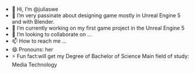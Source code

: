 - 👋 Hi, I’m @juliaswe
- 👀 I’m very passinate about designing game mostly in Unreal Engine 5 and with Blender. 
- 🌱 I’m currently working on my first game project in the Unreal Engine 5
- 💞️ I’m looking to collaborate on ...
- 📫 How to reach me ...
- 😄 Pronouns: her
- ⚡ Fun fact:will get my Degree of Bachelor of Science Main field of study: Media Technology

<!---
juliaswe/juliaswe is a ✨ special ✨ repository because its `README.md` (this file) appears on your GitHub profile.
You can click the Preview link to take a look at your changes.
--->
